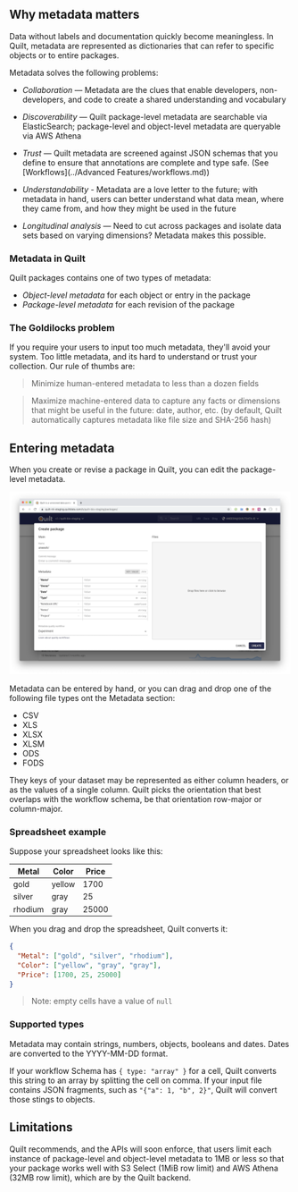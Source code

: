 ## Why metadata matters

Data without labels and documentation quickly become meaningless. In Quilt,
metadata are represented as dictionaries that can refer to specific objects
or to entire packages.

Metadata solves the following problems:
* *Collaboration* — Metadata are the clues that enable developers, non-developers,
and code to create a shared understanding and vocabulary

* *Discoverability* — Quilt package-level metadata are searchable via ElasticSearch;
package-level and object-level metadata are queryable via AWS Athena

* *Trust* — Quilt metadata are screened against JSON schemas that you define to
ensure that annotations are complete and type safe. (See
[Workflows](../Advanced Features/workflows.md))

* *Understandability* - Metadata are a love letter to the future; with metadata
in hand, users can better understand what data mean, where they came from,
and how they might be used in the future

* *Longitudinal analysis* — Need to cut across packages and isolate data sets
based on varying dimensions? Metadata makes this possible.

### Metadata in Quilt

Quilt packages contains one of two types of metadata:
* *Object-level metadata* for each object or entry in the package
* *Package-level metadata* for each revision of the package

### The Goldilocks problem

If you require your users to input too much metadata, they'll avoid your system.
Too little metadata, and its hard to understand or trust your collection. Our
rule of thumbs are:

> Minimize human-entered metadata to less than a dozen fields

> Maximize machine-entered data to capture any facts or dimensions that might be useful in
> the future: date, author, etc. (by default, Quilt automatically captures metadata
> like file size and SHA-256 hash)

## Entering metadata

When you create or revise a package in Quilt, you can edit the package-level
metadata.

![](../imgs/catalog-metadata.png)

Metadata can be entered by hand, or you can drag and drop one of the following
file types ont the Metadata section:
* CSV
* XLS
* XLSX
* XLSM
* ODS
* FODS

They keys of your dataset may be represented as either column headers, or as the
values of a single column. Quilt picks the orientation that best overlaps with
the workflow schema, be that orientation row-major or column-major.

### Spreadsheet example

Suppose your spreadsheet looks like this:

| Metal     | Color     | Price     |
|----------|----------|----------|
| gold | yellow | 1700 |
| silver | gray | 25 |
| rhodium | gray | 25000 |

When you drag and drop the spreadsheet, Quilt converts it:

```json
{
  "Metal": ["gold", "silver", "rhodium"],
  "Color": ["yellow", "gray", "gray"],
  "Price": [1700, 25, 25000]
}
```

> Note: empty cells have a value of `null`

### Supported types

Metadata may contain strings, numbers, objects, booleans and dates.
Dates are converted to the YYYY-MM-DD format.

If your workflow Schema has `{ type: "array" }` for a cell,
Quilt converts this string to an array by splitting the cell on comma.
If your input file contains JSON fragments, such as `"{"a": 1, "b", 2}"`,
Quilt will convert those stings to objects.

## Limitations

Quilt recommends, and the APIs will soon enforce, that users limit each instance of
package-level and object-level metadata to 1MB or less so that your package
works well with S3 Select (1MiB row limit) and AWS Athena (32MB row limit), which
are by the Quilt backend.

